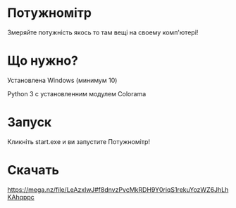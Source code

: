 # Потужномітр
Змеряйте потужність якось то там вещі на своему комп'ютері!
# Що нужно?
Установлена Windows (минимум 10)

Python 3 с установленним модулем Colorama
# Запуск
Кликніть start.exe и ви запустите Потужномітр!
# Скачать
https://mega.nz/file/LeAzxIwJ#f8dnvzPvcMkRDH9Y0riqS1rekuYozWZ6JhLhKAhqppc
